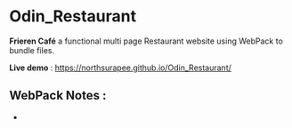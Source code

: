 # Odin_Restaurant
**Frieren Café** a functional multi page Restaurant website using WebPack to bundle files.

**Live demo** : https://northsurapee.github.io/Odin_Restaurant/
 
 ## WebPack Notes :
 - 